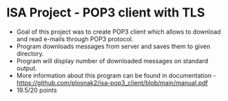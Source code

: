 # ISA Project - POP3 client with TLS
- Goal of this project was to create POP3 client which allows to download and read e-mails through POP3 protocol.
- Program downloads messages from server and saves them to given directory.
- Program will display number of downloaded messages on standard output.
- More information about this program can be found in documentation - https://github.com/plosnak2/isa-pop3_client/blob/main/manual.pdf
- 19.5/20 points

